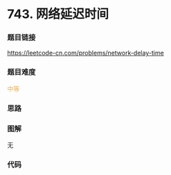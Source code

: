 # 743. 网络延迟时间

### 题目链接

https://leetcode-cn.com/problems/network-delay-time

### 题目难度

<font color=#F0AD4E>中等</font>

### 思路



### 图解

无

### 代码

```python
```